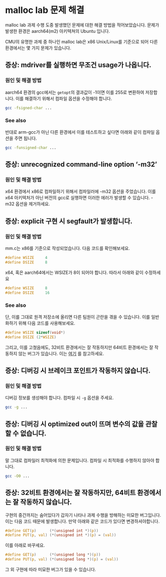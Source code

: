 # malloc lab 문제 해결

malloc lab 과제 수행 도중 발생했던 문제에 대한 해결 방법을 적어보았습니다. 문제가 발생한 환경은 aarch64(m2) 아키텍쳐의 Ubuntu 입니다.

CMU의 유명한 과제 중 하나인 malloc lab은 x86 Unix/Linux를 기준으로 되어 다른 환경에서는 몇 가지 문제가 있습니다.

## 증상: mdriver를 실행하면 무조건 usage가 나옵니다.
### 원인 및 해결 방법
aarch64 환경의 gcc에서는 `getopt`의 결과값이 -1이면 이를 255로 변환하여 저장합니다. 이를 해결하기 위해서 컴파일 옵션을  수정해야 합니다.
``` bash
gcc -fsigned-char ...
```

### See also
반대로 arm-gcc가 아닌 다른 환경에서 이를 테스트하고 싶다면 아래와 같이 컴파일 옵션을 주면 됩니다.
``` bash
gcc -funsigned-char ...
```

## 증상: unrecognized command-line option ‘-m32’
### 원인 및 해결 방법
x64 환경에서 x86로 컴파일하기 위해서 컴파일러에 -m32 옵션을 주었습니다. 이를 x64 아키텍처가 아닌 버전의 gcc로 실행하면 이러한 에러가 발생할 수 있습니다. -m32 옵션을 제거하세요.

## 증상: explicit 구현 시 segfault가 발생합니다.
### 원인 및 해결 방법
mm.c는 x86를 기준으로 작성되었습니다. 다음 코드를 확인해보세요.
``` c
#define WSIZE     4
#define DSIZE     8
```
x64, 혹은 aarch64에서는 WSIZE가 8이 되어야 합니다. 따라서 아래와 같이 수정하세요
``` c
#define WSIZE     8
#define DSIZE     16
```

### See also
단, 이를 그대로 원격 저장소에 올리면 다른 팀원이 곤란을 겪을 수 있습니다. 이를 일반화하기 위해 다음 코드를 사용해보세요.
``` c
#define WSIZE sizeof(void*)
#define DSIZE (2*WSIZE)
```
그리고, 이를 고쳤음에도, 32비트 환경에서는 잘 작동하지만 64비트 환경에서는 잘 작동하지 않는 버그가 있습니다. 이는 [여기](#증상-32비트-환경에서는-잘-작동하지만-64비트-환경에서는-잘-작동하지-않습니다) 를 참고하세요.
## 증상: 디버깅 시 브레이크 포인트가 작동하지 않습니다.
### 원인 및 해결 방법
디버깅 정보를 생성해야 합니다. 컴파일 시 `-g` 옵션을 주세요.
``` bash
gcc -g ...
```

## 증상: 디버깅 시 optimized out이 뜨며 변수의 값을 관찰할 수 없습니다.
### 원인 및 해결 방법
말 그대로 컴파일러 최적화에 의한 문제입니다. 컴파일 시 최적화를 수행하지 않아야 합니다.
``` bash
gcc -O0 ...
```
## 증상: 32비트 환경에서는 잘 작동하지만, 64비트 환경에서는 잘 작동하지 않습니다.
구현의 중간까지는 숨어있다가 갑자기 나타나 과제 수행을 방해하는 미묘한 버그입니다. 이는 다음 코드 때문에 발생합니다. 만약 아래와 같은 코드가 있다면 변경하셔야합니다.
``` c
#define GET(p)      (*(unsigned int *)(p))
#define PUT(p, val) (*(unsigned int *)(p) = (val))
```
이를 아래로 바꾸세요.
``` c
#define GET(p)      (*(unsigned long *)(p))
#define PUT(p, val) (*(unsigned long *)(p) = (val))
```
그 외 구현에 따라 미묘한 버그가 있을 수 있습니다.